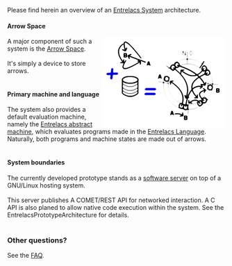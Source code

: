 Please find herein an overview of an [Entrelacs System](EntrelacsSystem.md) architecture.

<h4>Arrow Space</h4>

<img src='pictures/mem0.png' align='right'>

A major component of such a system is the <a href='ArrowsSpace.md'>Arrow Space</a>.<br>
<br>
It's simply a device to store arrows.<br>
<br>
<h4>Primary machine and language</h4>
The system also provides a default evaluation machine, namely the <a href='EntrelacsAbstractMachine.md'>Entrelacs abstract machine</a>, which evaluates programs made in the <a href='EntrelacsLanguage.md'>Entrelacs Language</a>. Naturally, both programs and machine states are made out of arrows.<br>
<br>
<h4>System boundaries</h4>

The currently developed prototype stands as a <a href='EntrelacsServer.md'>software server</a> on top of a GNU/Linux hosting system.<br>
<br>
This server publishes A COMET/REST API for networked interaction. A C API is also planed to allow native code execution within the system. See the EntrelacsPrototypeArchitecture for details.<br>
<br>
<h3>Other questions?</h3>
See the <a href='FAQ.md'>FAQ</a>.

